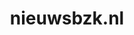 ---
layout: post
title:  "nieuwsbzk.nl"
internal_url:  "/dutchgov/nieuwsbzk.nl.html"
subdomains_count: 2
all_subdomains_count: 2
urls_count: 2
ssl_rank: 0
http_rank: 70
url_link: /data/nieuwsbzk.nl/urls.txt
all_subdomains_link: /data/nieuwsbzk.nl/all_subdomains.txt
subdomains_link: /data/nieuwsbzk.nl/subdomains.txt
categories: dutchgov
---